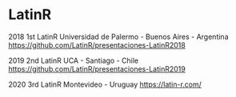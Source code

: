 # LatinR

2018 1st LatinR Universidad de Palermo - Buenos Aires - Argentina
https://github.com/LatinR/presentaciones-LatinR2018

2019 2nd LatinR UCA - Santiago - Chile
https://github.com/LatinR/presentaciones-LatinR2019

2020 3rd LatinR Montevideo - Uruguay
https://latin-r.com/
